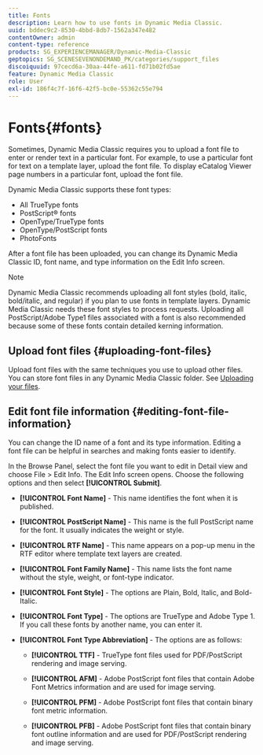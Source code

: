 ```yaml
---
title: Fonts
description: Learn how to use fonts in Dynamic Media Classic.
uuid: bddec9c2-8530-4bbd-8db7-1562a347e482
contentOwner: admin
content-type: reference
products: SG_EXPERIENCEMANAGER/Dynamic-Media-Classic
geptopics: SG_SCENESEVENONDEMAND_PK/categories/support_files
discoiquuid: 97cecd6a-30aa-44fe-a611-fd71b02fd5ae
feature: Dynamic Media Classic
role: User
exl-id: 186f4c7f-16f6-42f5-bc0e-55362c55e794
---
```

# Fonts{#fonts}

Sometimes, Dynamic Media Classic requires you to upload a font file to enter or render text in a particular font. For example, to use a particular font for text on a template layer, upload the font file. To display eCatalog Viewer page numbers in a particular font, upload the font file.

Dynamic Media Classic supports these font types:

* All TrueType fonts
* PostScript® fonts
* OpenType/TrueType fonts
* OpenType/PostScript fonts
* PhotoFonts

After a font file has been uploaded, you can change its Dynamic Media Classic ID, font name, and type information on the Edit Info screen.

>[!NOTE]
>
>Dynamic Media Classic recommends uploading all font styles (bold, italic, bold/italic, and regular) if you plan to use fonts in template layers. Dynamic Media Classic needs these font styles to process requests. Uploading all PostScript/Adobe Type1 files associated with a font is also recommended because some of these fonts contain detailed kerning information.

## Upload font files {#uploading-font-files}

Upload font files with the same techniques you use to upload other files. You can store font files in any Dynamic Media Classic folder. See [Uploading your files](uploading-files.md#uploading_your_files).

## Edit font file information {#editing-font-file-information}

You can change the ID name of a font and its type information. Editing a font file can be helpful in searches and making fonts easier to identify.

In the Browse Panel, select the font file you want to edit in Detail view and choose File > Edit Info. The Edit Info screen opens. Choose the following options and then select **[!UICONTROL Submit]**.

* **[!UICONTROL Font Name]** - This name identifies the font when it is published.

* **[!UICONTROL PostScript Name]** - This name is the full PostScript name for the font. It usually indicates the weight or style.

* **[!UICONTROL RTF Name]** - This name appears on a pop-up menu in the RTF editor where template text layers are created.

* **[!UICONTROL Font Family Name]** - This name lists the font name without the style, weight, or font-type indicator.

* **[!UICONTROL Font Style]** - The options are Plain, Bold, Italic, and Bold-Italic.

* **[!UICONTROL Font Type]** - The options are TrueType and Adobe Type 1. If you call these fonts by another name, you can enter it.

* **[!UICONTROL Font Type Abbreviation]** - The options are as follows:

  * **[!UICONTROL TTF]** - TrueType font files used for PDF/PostScript rendering and image serving.

  * **[!UICONTROL AFM]** - Adobe PostScript font files that contain Adobe Font Metrics information and are used for image serving.

  * **[!UICONTROL PFM]** - Adobe PostScript font files that contain binary font metric information.

  * **[!UICONTROL PFB]** - Adobe PostScript font files that contain binary font outline information and are used for PDF/PostScript rendering and image serving.
